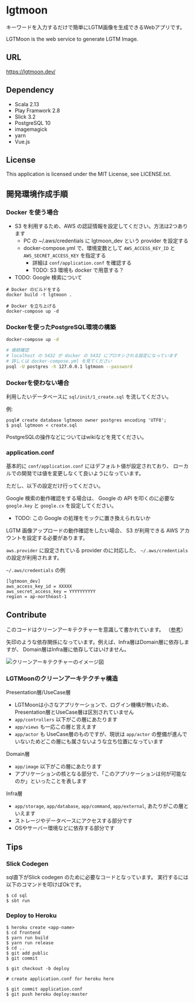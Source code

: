 # lgtmoon

キーワードを入力するだけで簡単にLGTM画像を生成できるWebアプリです。

LGTMoon is the web service to generate LGTM Image.

## URL

https://lgtmoon.dev/

## Dependency

* Scala 2.13
* Play Framwork 2.8
* Slick 3.2
* PostgreSQL 10
* imagemagick
* yarn
* Vue.js

## License

This application is licensed under the MIT License, see LICENSE.txt.

## 開発環境作成手順

### Docker を使う場合

- S3 を利用するため、AWS の認証情報を設定してください。方法は2つあります
  - PC の ~/.aws/credentials に lgtmoon_dev という provider を設定する
  - docker-compose.yml で、環境変数として `AWS_ACCESS_KEY_ID` と `AWS_SECRET_ACCESS_KEY` を指定する
    - 詳細は `conf/application.conf` を確認する
    - TODO: S3 環境も docker で用意する？
- TODO: Google 検索について

```
# Docker のビルドをする
docker build -t lgtmoon .

# Docker を立ち上げる
docker-compose up -d
```

### Dockerを使ったPostgreSQL環境の構築

```sh
docker-compose up -d

# 接続確認
# localhost の 5432 が docker の 5432 にプロキシされる設定になっています
# 詳しくは docker-compose.yml を見てください
psql -U postgres -h 127.0.0.1 lgtmoon --password
```

### Dockerを使わない場合

利用したいデータベースに `sql/init/1_create.sql` を流してください。

例:

```
psql# create database lgtmoon owner postgres encoding 'UTF8';
$ psql lgtmoon < create.sql
```

PostgreSQLの操作などについてはwikiなどを見てください。

### application.conf

基本的に `conf/application.conf` にはデフォルト値が設定されており、
ローカルでの開発では値を変更しなくて良いようになっています。

ただし、以下の設定だけ行ってください。

Google 検索の動作確認をする場合は、 Google の API を叩くのに必要な
`google.key` と `google.cx` を設定してください。

* TODO: この Google の処理をモックに置き換えられないか

LGTM 画像アップロードの動作確認をしたい場合、
S3 が利用できる AWS アカウントを設定する必要があります。

`aws.provider` に設定されている provider のに対応した、
`~/.aws/credentials` の設定が利用されます。  

`~/.aws/credentials` の例

```
[lgtmoon_dev]
aws_access_key_id = XXXXX
aws_secret_access_key = YYYYYYYYYY
region = ap-northeast-1
```

## Contribute

このコードはクリーンアーキテクチャーを意識して書かれています。
（[参考](https://scrapbox.io/kadoyau/DDD%E3%81%AB%E9%96%A2%E3%82%8F%E3%82%8B%E3%82%A2%E3%83%BC%E3%82%AD%E3%83%86%E3%82%AF%E3%83%81%E3%83%A3)）

矢印のような依存関係になっています。例えば、Infra層はDomain層に依存しますが、
Domain層はInfra層に依存してはいけません。

![クリーンアーキテクチャーのイメージ図](https://i.gyazo.com/thumb/1000/4df38ec2d5f7e302e56f7c87ee4052c9-png.png)

### LGTMoonのクリーンアーキテクチャ構造

Presentation層/UseCase層
* LGTMoonは小さなアプリケーションで、ログイン機構が無いため、Presentation層とUseCase層は区別されていません
* `app/controllers` 以下がこの層にあたります
* `app/views` も一応この層と言えます
* `app/actor` も UseCase層のものですが、現状は `app/actor` の整備が進んでいないためどこの層にも属さないような立ち位置になっています

Domain層
* `app/image` 以下がこの層にあたります
* アプリケーションの核となる部分で、「このアプリケーションは何が可能なのか」といったことを表します

Infra層
* `app/storage`, `app/database`, `app/command`, `app/external`, あたりがこの層といえます
* ストレージやデータベースにアクセスする部分です
* OSやサーバー環境などに依存する部分です 

## Tips

### Slick Codegen

sql直下がSlick codegen のために必要なコードとなっています。
実行するには以下のコマンドを叩けばOkです。

```
$ cd sql
$ sbt run
```

### Deploy to Heroku

```
$ heroku create <app-name>
$ cd frontend
$ yarn run build
$ yarn run release
$ cd ..
$ git add public
$ git commit

$ git checkout -b deploy

# create application.conf for heroku here

$ git commit application.conf
$ git push heroku deploy:master
```
